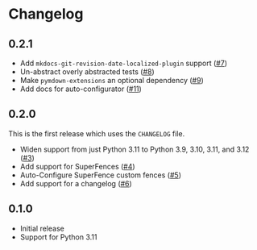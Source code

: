 # Changelog

## 0.2.1

- Add `mkdocs-git-revision-date-localized-plugin` support ([#7](https://github.com/sebpretzer/rst-in-md/pull/7))
- Un-abstract overly abstracted tests ([#8](https://github.com/sebpretzer/rst-in-md/pull/8))
- Make `pymdown-extensions` an optional dependency ([#9](https://github.com/sebpretzer/rst-in-md/pull/9))
- Add docs for auto-configurator ([#11](https://github.com/sebpretzer/rst-in-md/pull/11))

## 0.2.0

This is the first release which uses the `CHANGELOG` file.

- Widen support from just Python 3.11 to Python 3.9, 3.10, 3.11, and 3.12 ([#3](https://github.com/sebpretzer/rst-in-md/pull/3))
- Add support for SuperFences ([#4](https://github.com/sebpretzer/rst-in-md/pull/4))
- Auto-Configure SuperFence custom fences ([#5](https://github.com/sebpretzer/rst-in-md/pull/5))
- Add support for a changelog ([#6](https://github.com/sebpretzer/rst-in-md/pull/6))

## 0.1.0

- Initial release
- Support for Python 3.11
